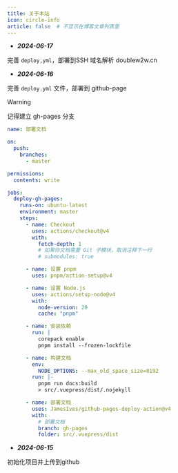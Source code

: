 ```yaml
---
title: 关于本站
icon: circle-info
article: false  # 不显示在博客文章列表里
---
```




- ***2024-06-17***

完善 `deploy,yml`，部署到SSH
域名解析 doublew2w.cn

- ***2024-06-16***

完善 `deploy.yml` 文件，部署到 github-page

> [!warning]
> 记得建立 gh-pages 分支

```yml
name: 部署文档

on:
  push:
    branches:
      - master

permissions:
  contents: write

jobs:
  deploy-gh-pages:
    runs-on: ubuntu-latest
    environment: master
    steps:
      - name: Checkout
        uses: actions/checkout@v4
        with:
          fetch-depth: 1
          # 如果你文档需要 Git 子模块，取消注释下一行
          # submodules: true

      - name: 设置 pnpm
        uses: pnpm/action-setup@v4

      - name: 设置 Node.js
        uses: actions/setup-node@v4
        with:
          node-version: 20
          cache: "pnpm"

      - name: 安装依赖
        run: |
          corepack enable
          pnpm install --frozen-lockfile

      - name: 构建文档
        env:
          NODE_OPTIONS: --max_old_space_size=8192
        run: |-
          pnpm run docs:build
          > src/.vuepress/dist/.nojekyll

      - name: 部署文档
        uses: JamesIves/github-pages-deploy-action@v4
        with:
          # 部署文档
          branch: gh-pages
          folder: src/.vuepress/dist
```

- ***2024-06-15***

初始化项目并上传到github